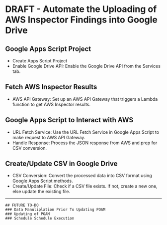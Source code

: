 # DRAFT - Automate the Uploading of AWS Inspector Findings into Google Drive

## Google Apps Script Project
- Create Apps Script Project
- Enable Google Drive API: Enable the Google Drive API from the Services tab.

## Fetch AWS Inspector Results
- AWS API Gateway: Set up an AWS API Gateway that triggers a Lambda function to get AWS Inspector results.

## Google Apps Script to Interact with AWS
- URL Fetch Service: Use the URL Fetch Service in Google Apps Script to make request to AWS API Gateway.
- Handle Response: Process the JSON response from AWS and prep for CSV conversion.

## Create/Update CSV in Google Drive
- CSV Conversion: Convert the processed data into CSV format using Google Apps Script methods.
- Create/Update File: Check if a CSV file exists. If not, create a new one, else update the existing file.



-----------
```
## FUTURE TO-DO
### Data Manuliplation Prior To Updating POAM
### Updating of POAM
### Schedule Schedule Execution
```
